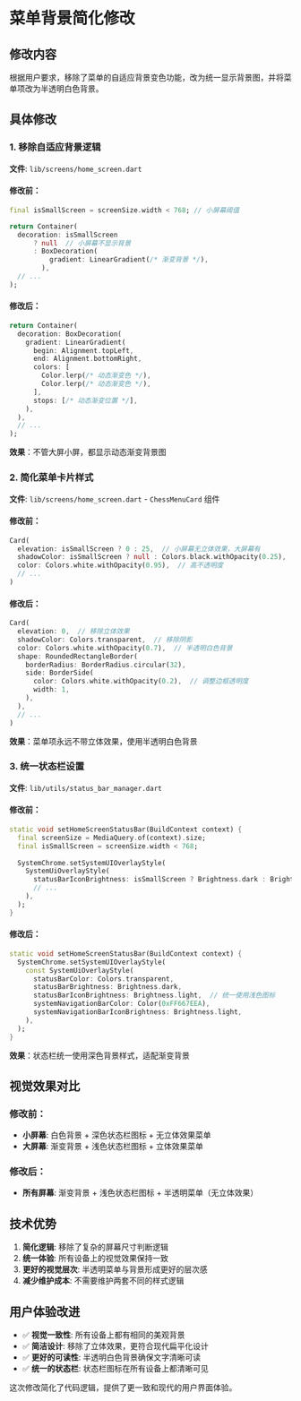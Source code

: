 # 菜单背景简化修改

## 修改内容

根据用户要求，移除了菜单的自适应背景变色功能，改为统一显示背景图，并将菜单项改为半透明白色背景。

## 具体修改

### 1. 移除自适应背景逻辑

**文件**: `lib/screens/home_screen.dart`

#### 修改前：
```dart
final isSmallScreen = screenSize.width < 768; // 小屏幕阈值

return Container(
  decoration: isSmallScreen
      ? null  // 小屏幕不显示背景
      : BoxDecoration(
          gradient: LinearGradient(/* 渐变背景 */),
        ),
  // ...
);
```

#### 修改后：
```dart
return Container(
  decoration: BoxDecoration(
    gradient: LinearGradient(
      begin: Alignment.topLeft,
      end: Alignment.bottomRight,
      colors: [
        Color.lerp(/* 动态渐变色 */),
        Color.lerp(/* 动态渐变色 */),
      ],
      stops: [/* 动态渐变位置 */],
    ),
  ),
  // ...
);
```

**效果**：不管大屏小屏，都显示动态渐变背景图

### 2. 简化菜单卡片样式

**文件**: `lib/screens/home_screen.dart` - `ChessMenuCard` 组件

#### 修改前：
```dart
Card(
  elevation: isSmallScreen ? 0 : 25,  // 小屏幕无立体效果，大屏幕有
  shadowColor: isSmallScreen ? null : Colors.black.withOpacity(0.25),
  color: Colors.white.withOpacity(0.95),  // 高不透明度
  // ...
)
```

#### 修改后：
```dart
Card(
  elevation: 0,  // 移除立体效果
  shadowColor: Colors.transparent,  // 移除阴影
  color: Colors.white.withOpacity(0.7),  // 半透明白色背景
  shape: RoundedRectangleBorder(
    borderRadius: BorderRadius.circular(32),
    side: BorderSide(
      color: Colors.white.withOpacity(0.2),  // 调整边框透明度
      width: 1,
    ),
  ),
  // ...
)
```

**效果**：菜单项永远不带立体效果，使用半透明白色背景

### 3. 统一状态栏设置

**文件**: `lib/utils/status_bar_manager.dart`

#### 修改前：
```dart
static void setHomeScreenStatusBar(BuildContext context) {
  final screenSize = MediaQuery.of(context).size;
  final isSmallScreen = screenSize.width < 768;
  
  SystemChrome.setSystemUIOverlayStyle(
    SystemUiOverlayStyle(
      statusBarIconBrightness: isSmallScreen ? Brightness.dark : Brightness.light,
      // ...
    ),
  );
}
```

#### 修改后：
```dart
static void setHomeScreenStatusBar(BuildContext context) {
  SystemChrome.setSystemUIOverlayStyle(
    const SystemUiOverlayStyle(
      statusBarColor: Colors.transparent,
      statusBarBrightness: Brightness.dark,
      statusBarIconBrightness: Brightness.light,  // 统一使用浅色图标
      systemNavigationBarColor: Color(0xFF667EEA),
      systemNavigationBarIconBrightness: Brightness.light,
    ),
  );
}
```

**效果**：状态栏统一使用深色背景样式，适配渐变背景

## 视觉效果对比

### 修改前：
- **小屏幕**: 白色背景 + 深色状态栏图标 + 无立体效果菜单
- **大屏幕**: 渐变背景 + 浅色状态栏图标 + 立体效果菜单

### 修改后：
- **所有屏幕**: 渐变背景 + 浅色状态栏图标 + 半透明菜单（无立体效果）

## 技术优势

1. **简化逻辑**: 移除了复杂的屏幕尺寸判断逻辑
2. **统一体验**: 所有设备上的视觉效果保持一致
3. **更好的视觉层次**: 半透明菜单与背景形成更好的层次感
4. **减少维护成本**: 不需要维护两套不同的样式逻辑

## 用户体验改进

- ✅ **视觉一致性**: 所有设备上都有相同的美观背景
- ✅ **简洁设计**: 移除了立体效果，更符合现代扁平化设计
- ✅ **更好的可读性**: 半透明白色背景确保文字清晰可读
- ✅ **统一的状态栏**: 状态栏图标在所有设备上都清晰可见

这次修改简化了代码逻辑，提供了更一致和现代的用户界面体验。
